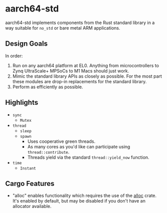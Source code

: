 # aarch64-std

aarch64-std implements components from the Rust standard library in a way suitable for `no_std` or bare metal ARM applications.

## Design Goals

In order:

1. Run on any aarch64 platform at EL0. Anything from microcontrollers to Zynq UltraScale+ MPSoCs to M1 Macs should just work.
2. Mimic the standard library APIs as closely as possible. For the most part these modules are drop-in replacements for the standard library.
3. Perform as efficiently as possible.

## Highlights

- `sync`
  - `Mutex`
- `thread`
  - `sleep`
  - `spawn`
    - Uses cooperative green threads.
    - As many cores as you'd like can participate using `thread::contribute`.
    - Threads yield via the standard `thread::yield_now` function.
- `time`
  - `Instant`

## Cargo Features

- "alloc" enables functionality which requires the use of the [alloc](https://doc.rust-lang.org/alloc/index.html) crate. It's enabled by default, but may be disabled if you don't have an allocator available.
